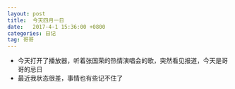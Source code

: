 ```yaml
---
layout: post
title:  今天四月一日
date:   2017-4-1 15:36:00 +0800
categories: 日记
tag: 哥哥
---
```


* 今天打开了播放器，听着张国荣的热情演唱会的歌，突然看见报道，今天是哥哥的忌日
* 最近我状态很差，事情也有些记不住了